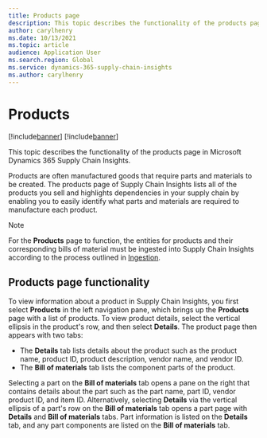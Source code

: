 ```yaml
---
title: Products page
description: This topic describes the functionality of the products page in Microsoft Dynamics 365 Supply Chain Insights.
author: carylhenry
ms.date: 10/13/2021
ms.topic: article
audience: Application User
ms.search.region: Global
ms.service: dynamics-365-supply-chain-insights
ms.author: carylhenry
---
```


# Products

[!include[banner](includes/banner.md)]
[!include[banner](includes/preview-banner.md)]

This topic describes the functionality of the products page in Microsoft Dynamics 365 Supply Chain Insights.

Products are often manufactured goods that require parts and materials to be created. The products page of Supply Chain Insights lists all of the products you sell and highlights dependencies in your supply chain by enabling you to easily identify what parts and materials are required to manufacture each product.

> [!NOTE]
> For the **Products** page to function, the entities for products and their corresponding bills of material must be ingested into Supply Chain Insights according to the process outlined in [Ingestion](ingestion.md).

## Products page functionality

To view information about a product in Supply Chain Insights, you first select **Products** in the left navigation pane, which brings up the **Products** page with a list of products. To view product details, select the vertical ellipsis in the product's row, and then select **Details**. The product page then appears with two tabs:

- The **Details** tab lists details about the product such as the product name, product ID, product description, vendor name, and vendor ID.
- The **Bill of materials** tab lists the component parts of the product.

Selecting a part on the **Bill of materials** tab opens a pane on the right that contains details about the part such as the part name, part ID, vendor product ID, and item ID. Alternatively, selecting **Details** via the vertical ellipsis of a part's row on the **Bill of materials** tab opens a part page with **Details** and **Bill of materials** tabs. Part information is listed on the **Details** tab, and any part components are listed on the **Bill of materials** tab.

<!-- ![selecting a product, looking at its bill of material, and then choosing an item listed in the bill of material](/articles/media/Basket-assembly-product.gif)-->



